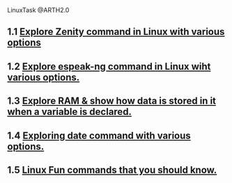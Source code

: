 LinuxTask @ARTH2.0

1.1 [Explore Zenity command in Linux with various options](https://parthsingh562k.medium.com/make-simple-graphical-shell-scripts-with-zenity-on-linux-b9cbad95257c)
---
1.2 [Explore espeak-ng command in Linux wiht various options.](https://parthsingh562k.medium.com/understanding-about-espeak-ng-in-linux-and-trying-different-commands-of-espeak-ng-637773c01c)
---
1.3 [Explore RAM & show how data is stored in it when a variable is declared.](https://parthsingh562k.medium.com/how-to-read-data-that-is-stored-in-ram-fc5d0ce00dfb)
---
1.4 [Exploring date command with various options.](https://parthsingh562k.medium.com/explore-date-command-and-with-options-and-try-to-use-every-option-and-create-a-simple-document-for-5a7dc44a3735)
---
1.5 [Linux Fun commands that you should know.](https://parthsingh562k.medium.com/funny-commands-in-linux-that-you-should-try-62d198e555e5)
---
